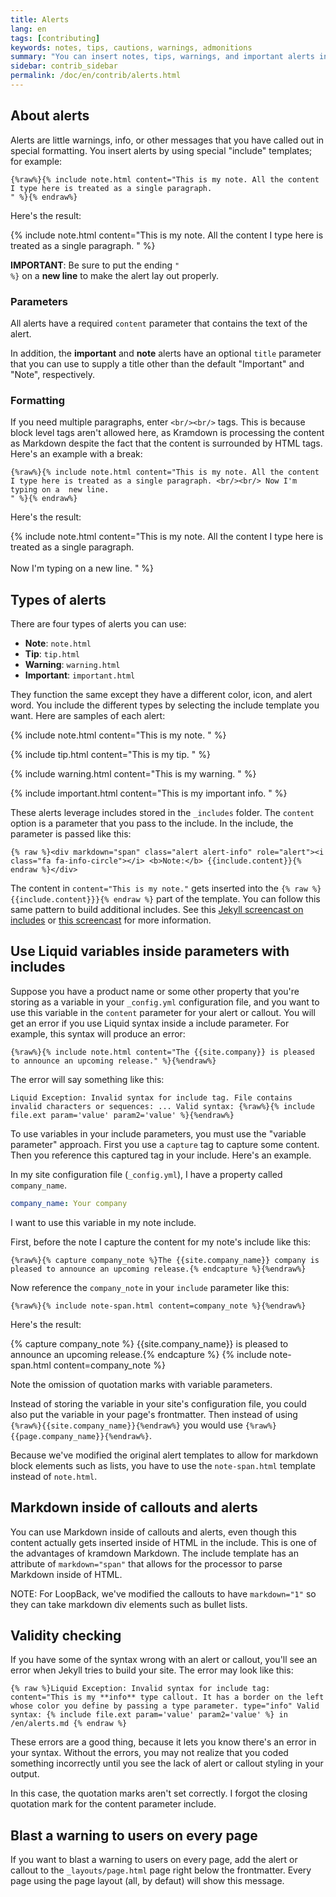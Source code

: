 ```yaml
---
title: Alerts
lang: en
tags: [contributing]
keywords: notes, tips, cautions, warnings, admonitions
summary: "You can insert notes, tips, warnings, and important alerts in your content. "
sidebar: contrib_sidebar
permalink: /doc/en/contrib/alerts.html
---
```


## About alerts
Alerts are little warnings, info, or other messages that you have called out in special formatting.
You insert alerts by using special "include" templates; for example:

```
{%raw%}{% include note.html content="This is my note. All the content I type here is treated as a single paragraph.
" %}{% endraw%}
```

Here's the result:

{% include note.html content="This is my note. All the content I type here is treated as a single paragraph.
" %}

**IMPORTANT**: Be sure to put the ending <code>&quot; &percnt;&rbrace;</code> on a
**new line** to make the alert lay out properly.

### Parameters

All alerts have a required `content` parameter that contains the text of the alert.

In addition, the **important** and **note** alerts have an optional `title` parameter that you can
use to supply a title other than the default "Important" and "Note", respectively.

### Formatting

If you need multiple paragraphs, enter `<br/><br/>` tags. This is because block level tags aren't allowed here, as Kramdown is processing the content as Markdown despite the fact that the content is surrounded by HTML tags. Here's an example with a break:

```
{%raw%}{% include note.html content="This is my note. All the content I type here is treated as a single paragraph. <br/><br/> Now I'm typing on a  new line.
" %}{% endraw%}
```

Here's the result:

{% include note.html content="This is my note. All the content I type here is treated as a single paragraph. <br/><br/> Now I'm typing on a  new line.
" %}

## Types of alerts

There are four types of alerts you can use:

- **Note**: `note.html`
- **Tip**: `tip.html`
- **Warning**: `warning.html`
- **Important**: `important.html`

They function the same except they have a different color, icon, and alert word. You include the different types by selecting the include template you want. Here are samples of each alert:

{% include note.html content="This is my note.
" %}

{% include tip.html content="This is my tip.
" %}

{% include warning.html content="This is my warning.
" %}

{% include important.html content="This is my important info.
" %}

These alerts leverage includes stored in the `_includes` folder. The `content` option is a parameter that you pass to the include. In the include, the parameter is passed like this:

```
{% raw %}<div markdown="span" class="alert alert-info" role="alert"><i class="fa fa-info-circle"></i> <b>Note:</b> {{include.content}}{% endraw %}</div>
```

The content in `content="This is my note."` gets inserted into the `{% raw %}{{include.content}}}{% endraw %}` part of the template. You can follow this same pattern to build additional includes. See this [Jekyll screencast on includes](http://jekyll.tips/jekyll-casts/includes/) or [this screencast](https://www.youtube.com/watch?v=TJcn_PJ2100) for more information.

## Use Liquid variables inside parameters with includes

Suppose you have a product name or some other property that you're storing as a variable in your `_config.yml` configuration file, and you want to use this variable in the `content` parameter for your alert or callout. You will get an error if you use Liquid syntax inside a include parameter. For example, this syntax will produce an error:

```
{%raw%}{% include note.html content="The {{site.company}} is pleased to announce an upcoming release." %}{%endraw%}
```

The error will say something like this:

```
Liquid Exception: Invalid syntax for include tag. File contains invalid characters or sequences: ... Valid syntax: {%raw%}{% include file.ext param='value' param2='value' %}{%endraw%}
```

To use variables in your include parameters, you must use the "variable parameter" approach. First you use a `capture` tag to capture some content. Then you reference this captured tag in your include. Here's an example.

In my site configuration file (`_config.yml`), I have a property called `company_name`.

```yaml
company_name: Your company
```

I want to use this variable in my note include.

First, before the note I capture the content for my note's include like this:

```liquid
{%raw%}{% capture company_note %}The {{site.company_name}} company is pleased to announce an upcoming release.{% endcapture %}{%endraw%}
```

Now reference the `company_note` in your `include` parameter like this:

```
{%raw%}{% include note-span.html content=company_note %}{%endraw%}
```

Here's the result:

{% capture company_note %} {{site.company_name}} is pleased to announce an upcoming release.{% endcapture %}
{% include note-span.html content=company_note %}

Note the omission of quotation marks with variable parameters.

Instead of storing the variable in your site's configuration file, you could also put the variable in your page's frontmatter. Then instead of using `{%raw%}{{site.company_name}}{%endraw%}` you would use `{%raw%}{{page.company_name}}{%endraw%}`.

Because we've modified the original alert templates to allow for markdown block elements such as lists, you have to use the `note-span.html` template instead of `note.html`.

## Markdown inside of callouts and alerts

You can use Markdown inside of callouts and alerts, even though this content actually gets inserted inside of HTML in the include. This is one of the advantages of kramdown Markdown. The include template has an attribute of `markdown="span"` that allows for the processor to parse Markdown inside of HTML.

NOTE: For LoopBack, we've modified the callouts to have `markdown="1"` so they can take markdown div elements such as bullet lists.

## Validity checking

If you have some of the syntax wrong with an alert or callout, you'll see an error when Jekyll tries to build your site. The error may look like this:

```
{% raw %}Liquid Exception: Invalid syntax for include tag: content="This is my **info** type callout. It has a border on the left whose color you define by passing a type parameter. type="info" Valid syntax: {% include file.ext param='value' param2='value' %} in /en/alerts.md {% endraw %}
```

These errors are a good thing, because it lets you know there's an error in your syntax. Without the errors, you may not realize that you coded something incorrectly until you see the lack of alert or callout styling in your output.

In this case, the quotation marks aren't set correctly. I forgot the closing quotation mark for the content parameter include.

## Blast a warning to users on every page

If you want to blast a warning to users on every page, add the alert or callout to the `_layouts/page.html` page right below the frontmatter. Every page using the page layout (all, by defaut) will show this message.
